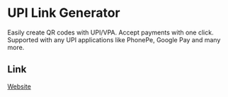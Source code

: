# UPI Link Generator

Easily create QR codes with UPI/VPA. Accept payments with one click. Supported with any UPI applications like PhonePe, Google Pay and many more.

## Link
[Website](https://getupilink.com)